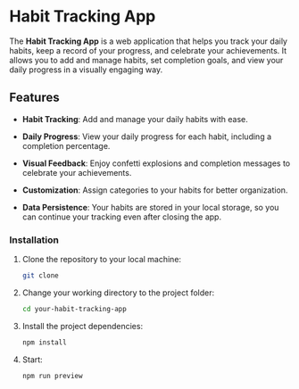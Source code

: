 # Habit Tracking App

The **Habit Tracking App** is a web application that helps you track your daily habits, keep a record of your progress, and celebrate your achievements. It allows you to add and manage habits, set completion goals, and view your daily progress in a visually engaging way.

## Features

- **Habit Tracking**: Add and manage your daily habits with ease.

- **Daily Progress**: View your daily progress for each habit, including a completion percentage.

- **Visual Feedback**: Enjoy confetti explosions and completion messages to celebrate your achievements.

- **Customization**: Assign categories to your habits for better organization.

- **Data Persistence**: Your habits are stored in your local storage, so you can continue your tracking even after closing the app.

### Installation

1. Clone the repository to your local machine:

   ```bash
   git clone
   ```

2. Change your working directory to the project folder:

   ```bash
   cd your-habit-tracking-app
   ```

3. Install the project dependencies:

   ```bash
   npm install
   ```

4. Start:

   ```bash
   npm run preview
   ```

